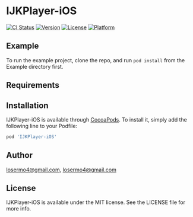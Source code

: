 # IJKPlayer-iOS

[![CI Status](https://img.shields.io/travis/losermo4@gmail.com/IJKPlayer-iOS.svg?style=flat)](https://travis-ci.org/losermo4@gmail.com/IJKPlayer-iOS)
[![Version](https://img.shields.io/cocoapods/v/IJKPlayer-iOS.svg?style=flat)](https://cocoapods.org/pods/IJKPlayer-iOS)
[![License](https://img.shields.io/cocoapods/l/IJKPlayer-iOS.svg?style=flat)](https://cocoapods.org/pods/IJKPlayer-iOS)
[![Platform](https://img.shields.io/cocoapods/p/IJKPlayer-iOS.svg?style=flat)](https://cocoapods.org/pods/IJKPlayer-iOS)

## Example

To run the example project, clone the repo, and run `pod install` from the Example directory first.

## Requirements

## Installation

IJKPlayer-iOS is available through [CocoaPods](https://cocoapods.org). To install
it, simply add the following line to your Podfile:

```ruby
pod 'IJKPlayer-iOS'
```

## Author

losermo4@gmail.com, losermo4@gmail.com

## License

IJKPlayer-iOS is available under the MIT license. See the LICENSE file for more info.
